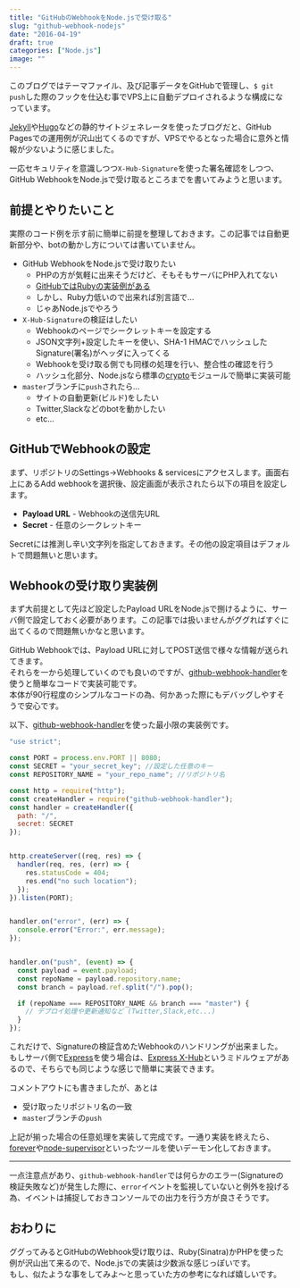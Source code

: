 ```yaml
---
title: "GitHubのWebhookをNode.jsで受け取る"
slug: "github-webhook-nodejs"
date: "2016-04-19"
draft: true
categories: ["Node.js"]
image: ""
---
```


このブログではテーマファイル、及び記事データをGitHubで管理し、`$ git push`した際のフックを仕込む事でVPS上に自動デプロイされるような構成になっています。

[Jekyll](https://jekyllrb.com/)や[Hugo](https://gohugo.io/)などの静的サイトジェネレータを使ったブログだと、GitHub Pagesでの運用例が沢山出てくるのですが、VPSでやるとなった場合に意外と情報が少ないように感じました。

一応セキュリティを意識しつつ`X-Hub-Signature`を使った署名確認をしつつ、GitHub WebhookをNode.jsで受け取るところまでを書いてみようと思います。



## 前提とやりたいこと

実際のコード例を示す前に簡単に前提を整理しておきます。この記事では自動更新部分や、botの動かし方については書いていません。

* GitHub WebhookをNode.jsで受け取りたい
    - PHPの方が気軽に出来そうだけど、そもそもサーバにPHP入れてない
    - [GitHubではRubyの実装例がある](https://developer.github.com/webhooks/securing/)
    - しかし、Ruby力低いので出来れば別言語で...
    - じゃあNode.jsでやろう
* `X-Hub-Signature`の検証はしたい
    - Webhookのページでシークレットキーを設定する
    - JSON文字列+設定したキーを使い、SHA-1 HMACでハッシュしたSignature(署名)がヘッダに入ってくる
    - Webhookを受け取る側でも同様の処理を行い、整合性の確認を行う
    - ハッシュ化部分、Node.jsなら標準の[crypto](https://nodejs.org/api/crypto.html)モジュールで簡単に実装可能
* `master`ブランチに`push`されたら...
    - サイトの自動更新(ビルド)をしたい
    - Twitter,Slackなどのbotを動かしたい
    - etc...



## GitHubでWebhookの設定

まず、リポジトリのSettings->Webhooks & servicesにアクセスします。画面右上にあるAdd webhookを選択後、設定画面が表示されたら以下の項目を設定します。

* **Payload URL** - Webhookの送信先URL
* **Secret** - 任意のシークレットキー

Secretには推測し辛い文字列を指定しておきます。その他の設定項目はデフォルトで問題無いと思います。



## Webhookの受け取り実装例

まず大前提として先ほど設定したPayload URLをNode.jsで捌けるように、サーバ側で設定しておく必要があります。この記事では扱いませんがググればすぐに出てくるので問題無いかなと思います。

GitHub Webhookでは、Payload URLに対してPOST送信で様々な情報が送られてきます。  
それらを一から処理していくのでも良いのですが、[github-webhook-handler](https://github.com/rvagg/github-webhook-handler)を使うと簡単なコードで実装可能です。  
本体が90行程度のシンプルなコードの為、何かあった際にもデバッグしやすそうで安心です。

以下、[github-webhook-handler](https://github.com/rvagg/github-webhook-handler)を使った最小限の実装例です。

```javascript:hooks.js
"use strict";

const PORT = process.env.PORT || 8080;
const SECRET = "your_secret_key"; //設定した任意のキー
const REPOSITORY_NAME = "your_repo_name"; //リポジトリ名

const http = require("http");
const createHandler = require("github-webhook-handler");
const handler = createHandler({
  path: "/",
  secret: SECRET
});


http.createServer((req, res) => {
  handler(req, res, (err) => {
    res.statusCode = 404;
    res.end("no such location");
  });
}).listen(PORT);


handler.on("error", (err) => {
  console.error("Error:", err.message);
});


handler.on("push", (event) => {
  const payload = event.payload;
  const repoName = payload.repository.name;
  const branch = payload.ref.split("/").pop();

  if (repoName === REPOSITORY_NAME && branch === "master") {
    // デプロイ処理や更新通知など (Twitter,Slack,etc...)
  }
});
```

これだけで、Signatureの検証含めたWebhookのハンドリングが出来ました。  
もしサーバ側で[Express](http://expressjs.com/)を使う場合は、[Express X-Hub](https://github.com/alexcurtis/express-x-hub)というミドルウェアがあるので、そちらでも同じような感じで簡単に実装できます。

コメントアウトにも書きましたが、あとは

* 受け取ったリポジトリ名の一致
* `master`ブランチの`push`

上記が揃った場合の任意処理を実装して完成です。一通り実装を終えたら、[forever](https://github.com/foreverjs/forever)や[node-supervisor](https://github.com/petruisfan/node-supervisor)といったツールを使いデーモン化しておきます。

---

一点注意点があり、`github-webhook-handler`では何らかのエラー(Signatureの検証失敗など)が発生した際に、`error`イベントを監視していないと例外を投げる為、イベントは捕捉しておきコンソールでの出力を行う方が良さそうです。



## おわりに

ググってみるとGitHubのWebhook受け取りは、Ruby(Sinatra)かPHPを使った例が沢山出て来るので、Node.jsでの実装は少数派な感じっぽいです。  
もし、似たような事をしてみよ〜と思っていた方の参考になれば嬉しいです。
